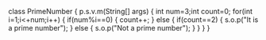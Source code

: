 class PrimeNumber
{
p.s.v.m(String[] args)
  {
   int num=3;int count=0;
   for(int i=1;i<+num;i++)
     {
      if(num%i==0)
       {
    count++;
       }
       else
       {
       if(count==2)
       {
       s.o.p("It is a prime number");
       }
       else
       {
       s.o.p("Not a prime number");
       }
     }
   }
 }  
